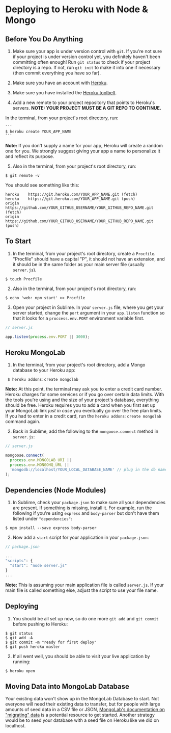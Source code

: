 # Deploying to Heroku with Node & Mongo

## Before You Do Anything

1. Make sure your app is under version control with `git`.  If you're not sure if your project is under version control yet, you definitely haven't been committing often enough! Run `git status` to check if your project directory is a repo. If not, run `git init` to make it into one if necessary (then commit everything you have so far).

2. Make sure you have an account with <a href="https://www.heroku.com" target="_blank">Heroku</a>.

3. Make sure you have installed the <a href="https://toolbelt.heroku.com" target="_blank">Heroku toolbelt</a>.

4. Add a new remote to your project repository that points to Heroku's servers. **NOTE: YOUR PROJECT MUST BE A GIT REPO TO CONTINUE.**

  In the terminal, from your project's root directory, run:

	```
	$ heroku create YOUR_APP_NAME
	```

  **Note:** If you don't supply a name for your app, Heroku will create a random one for you. We strongly suggest giving your app a name to personalize it and reflect its purpose.

5. Also in the terminal, from your project's root directory, run:

  ```
  $ git remote -v
  ```

  You should see something like this:

  ```
  heroku	https://git.heroku.com/YOUR_APP_NAME.git (fetch)
  heroku	https://git.heroku.com/YOUR_APP_NAME.git (push)
  origin	https://github.com/YOUR_GITHUB_USERNAME/YOUR_GITHUB_REPO_NAME.git (fetch)
  origin	https://github.com/YOUR_GITHUB_USERNAME/YOUR_GITHUB_REPO_NAME.git (push)
  ```

## To Start

1. In the terminal, from your project's root directory, create a `Procfile`. "Procfile" should have a capital "P", it should not have an extension, and it should be in the same folder as your main server file (usually `server.js`).

  ```
  $ touch Procfile
  ```

2. Also in the terminal, from your project's root directory, run:

  ```
  $ echo 'web: npm start' >> Procfile
  ```

3. Open your project in Sublime. In your `server.js` file, where you get your server started, change the `port` argument in your `app.listen` function so that it looks for a `proccess.env.PORT` environment variable first.

  ```js
  // server.js

  app.listen(process.env.PORT || 3000);
  ```

## Heroku MongoLab

1. In the terminal, from your project's root directory, add a Mongo database to your Heroku app:

  ```
   $ heroku addons:create mongolab
  ```

  **Note:** At this point, the terminal may ask you to enter a credit card number. Heroku charges for some services or if you go over certain data limits. With the tools you're using and the size of your project's database, everything should be free. Heroku requires you to add a card when you first set up your MongoLab link *just in case* you eventually go over the free plan limits. If you had to enter in a credit card, run the `heroku addons:create mongolab` command again.

2. Back in Sublime, add the following to the `mongoose.connect` method in `server.js`:

  ```js
  // server.js

  mongoose.connect(
    process.env.MONGOLAB_URI ||
    process.env.MONGOHQ_URL ||
    'mongodb://localhost/YOUR_LOCAL_DATABASE_NAME' // plug in the db name you've been using
  );
  ```

## Dependencies (Node Modules)

1. In Sublime, check your `package.json` to make sure all your dependencies are present. If something is missing, install it. For example, run the following if you're using `express` and `body-parser` but don't have them listed under `"dependencies"`:

  ```
  $ npm install --save express body-parser
  ```

2. Now add a `start` script for your application in your `package.json`:

  ```js
  // package.json

  ...
  "scripts": {
    "start": "node server.js"
  }
  ...
  ```

  **Note:** This is assuming your main application file is called `server.js`. If your main file is called something else, adjust the script to use your file name.

## Deploying

1. You should be all set up now, so do one more `git add` and `git commit` before pushing to Heroku:

  ```
  $ git status
  $ git add -A
  $ git commit -m "ready for first deploy"
  $ git push heroku master
  ```

2. If all went well, you should be able to visit your live application by running:

  ```
  $ heroku open
  ```

## Moving Data into MongoLab Database

Your existing data won't show up in the MongoLab Database to start. Not everyone will need their existing data to transfer, but for people with large amounts of seed data in a CSV file or JSON, <a href="http://docs.mongolab.com/migrating/" target="_blank">MongoLab's documentation on "migrating" data</a> is a potential resource to get started.  Another strategy would be to seed your database with a seed file on Heroku like we did on localhost.